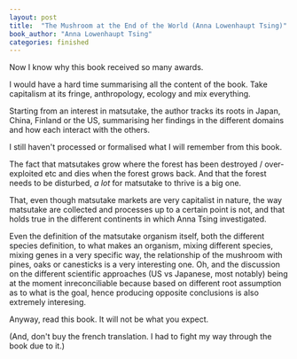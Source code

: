 ```yaml
---
layout: post
title:  "The Mushroom at the End of the World (Anna Lowenhaupt Tsing)"
book_author: "Anna Lowenhaupt Tsing"
categories: finished
---
```


Now I know why this book received so many awards.

I would have a hard time summarising all the content of the book. Take capitalism at its fringe, anthropology, ecology and mix everything.

Starting from an interest in matsutake, the author tracks its roots in Japan, China, Finland or the US, summarising her findings in the different domains and how each interact with the others.

I still haven't processed or formalised what I will remember from this book.

The fact that matsutakes grow where the forest has been destroyed / over-exploited etc and dies when the forest grows back. And that the forest needs to be disturbed, *a lot* for matsutake to thrive is a big one.

That, even though matsutake markets are very capitalist in nature, the way matsutake are collected and processes up to a certain point is not, and that holds true in the different continents in which Anna Tsing investigated.

Even the definition of the matsutake organism itself, both the different species definition, to what makes an organism, mixing different species, mixing genes in a very specific way, the relationship of the mushroom with pines, oaks or canesticks is a very interesting one. Oh, and the discussion on the different scientific approaches (US vs Japanese, most notably) being at the moment inreconciliable because based on different root assumption as to what is the goal, hence producing opposite conclusions is also extremely interesing.

Anyway, read this book. It will not be what you expect.

(And, don't buy the french translation. I had to fight my way through the book due to it.)